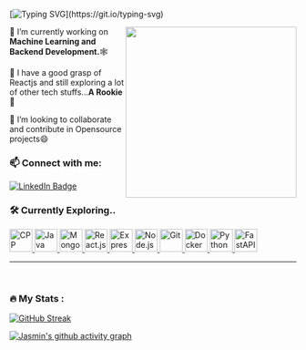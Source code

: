 [![Typing SVG](https://readme-typing-svg.herokuapp.com?font=Share+Tech+Mono&size=40&duration=2263&pause=1000&color=13D0C1&width=450&height=60&lines=Hola!!!;I'm+Jasmin+Pradhan..)](https://git.io/typing-svg)

<img src="https://media.giphy.com/media/3o6fJ5z2bgCLBshZUA/giphy.gif" align="right" width="300"/>

🔭 I’m currently working on <strong>Machine Learning and Backend Development.</strong>🕸

🌱 I have a good grasp of Reactjs and still exploring a lot of other tech stuffs...<strong>A Rookie</strong>🐛

🦋 I’m looking to collaborate and contribute in Opensource projects😄



### 📫 Connect with me:
 <p align="left">
      <a href="https://www.linkedin.com/in/jasmin-pradhan-a40565228/">
        <img src="https://img.shields.io/badge/-LinkedIn-blue?logo=linkedin&logoColor=white&style=for-the-badge" alt="LinkedIn Badge"/>
      </a>
 </p>
    
 ### 🛠️ Currently Exploring..
 
<p class="tech" align="left">
  <a href="https://cplusplus.com/" target="_blank"> 
    <img src="https://cdn.jsdelivr.net/gh/devicons/devicon/icons/cplusplus/cplusplus-original.svg" alt="CPP" width="40" height="40"/> 
  </a>
  <a href="https://www.java.com/en/" target="_blank"> 
    <img src="https://cdn.jsdelivr.net/gh/devicons/devicon/icons/java/java-original.svg" alt="Java" width="40" height="40"/> 
  </a>
  <a href="https://www.mongodb.com/" target="_blank"> 
    <img src="https://cdn.jsdelivr.net/gh/devicons/devicon/icons/mongodb/mongodb-original.svg" alt="MongoDB" width="40" height="40"/> 
  </a>
  <a href="https://reactjs.org/" target="_blank"> 
    <img src="https://cdn.jsdelivr.net/gh/devicons/devicon/icons/react/react-original.svg" alt="React.js" width="40" height="40"/> 
  </a>
  <a href="https://expressjs.com/" target="_blank"> 
    <img src="https://cdn.jsdelivr.net/gh/devicons/devicon/icons/express/express-original.svg" alt="Express.js" width="40" height="40"/> 
  </a>
  <a href="https://nodejs.org/en/" target="_blank"> 
    <img src="https://cdn.jsdelivr.net/gh/devicons/devicon/icons/nodejs/nodejs-original.svg" alt="Node.js" width="40" height="40"/> 
  </a>
  <a href="https://git-scm.com/" target="_blank"> 
    <img src="https://cdn.jsdelivr.net/gh/devicons/devicon/icons/git/git-original.svg" alt="Git" width="40" height="40"/> 
  </a>
   <a href="https://hub.docker.com/" target="_blank"> 
    <img src="https://cdn.jsdelivr.net/gh/devicons/devicon/icons/docker/docker-original.svg" alt="Docker" width="40" height="40"/> 
  </a>
  <a href="https://www.python.org/" target="_blank"> 
    <img src="https://cdn.jsdelivr.net/gh/devicons/devicon/icons/python/python-original.svg" alt="Python" width="40" height="40"/> 
  </a>
  <a href="https://www.python.org/" target="_blank"> 
    <img src="https://cdn.jsdelivr.net/gh/devicons/devicon/icons/fastapi/fastapi-original.svg" alt="FastAPI" width="40" height="40"/> 
  </a>
</p>

----------------
<br>

### 🔥 My Stats :

[![GitHub Streak](http://github-readme-streak-stats.herokuapp.com?user=JasminPradhan&theme=dark&background=000000)](https://git.io/streak-stats)
<br>

[![Jasmin's github activity graph](https://github-readme-activity-graph.cyclic.app/graph?username=JasminPradhan&bg_color=000000&color=e0006c&line=0096e0&point=41413e&area=true&hide_border=true)](https://github.com/ashutosh00710/github-readme-activity-graph)


<!--
**JasminPradhan/JasminPradhan** is a ✨ _special_ ✨ repository because its `README.md` (this file) appears on your GitHub profile.

Here are some ideas to get you started:

- 
- 
- 👯 I’m looking to collaborate on ...
- 🤔 I’m looking for help with ...
- 💬 Ask me about ...
- 
- 😄 Pronouns: ...
- ⚡ Fun fact: ...
-->
